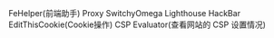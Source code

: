FeHelper(前端助手)
Proxy SwitchyOmega
Lighthouse
HackBar
EditThisCookie(Cookie操作)
CSP Evaluator(查看网站的 CSP 设置情况)

